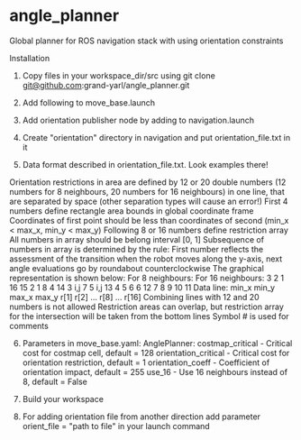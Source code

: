 # angle_planner
Global planner for ROS navigation stack with using orientation constraints

Installation

1. Copy files in your workspace_dir/src using
git clone git@github.com:grand-yarl/angle_planner.git

2. Add following to move_base.launch
<param name="base_global_planner" value="angle_planner/AnglePlanner"/>

3. Add orientation publisher node by adding to navigation.launch
<!-- Orientation publisher -->
<arg name="orient_file" default="$(find navigation_directory)/orientation/orientation_file.txt"/>
<node pkg="orientation_pub" name="orientation_pub" type="orientation_pub" args="$(arg orient_file)"/>

4. Create "orientation" directory in navigation and put orientation_file.txt in it

5. Data format described in orientation_file.txt. Look examples there!

Orientation restrictions in area are defined by 12 or 20
double numbers (12 numbers for 8 neighbours, 20 numbers for 16 neighbours)
in one line, that are separated by space 
(other separation types will cause an error!)
First 4 numbers define rectangle area bounds in global coordinate frame
Coordinates of first point should be less than coordinates of second
(min_x < max_x, min_y < max_y)
Following 8 or 16 numbers define restriction array
All numbers in array should be belong interval [0, 1]
Subsequence of numbers in array is determined by the rule:
First number reflects the assessment of the transition 
when the robot moves along the y-axis, next angle evaluations
go by roundabout counterclockwise
The graphical representation is shown below: 
For 8 neighbours:                   For 16 neighbours:
                                    3   2   1  16  15
2   1   8                           4              14
3  i,j  7                           5      i,j     13
4   5   6                           6              12
                                    7   8   9  10  11 
Data line:
min_x min_y max_x max_y r[1] r[2] ... r[8] ... r[16]
Combining lines with 12 and 20 numbers is not allowed
Restriction areas can overlap, but restriction array for the intersection
will be taken from the bottom lines 
Symbol # is used for comments

6. Parameters in move_base.yaml:
AnglePlanner:
  costmap_critical - Critical cost for costmap cell, default = 128
  orientation_critical - Critical cost for orientation restriction, default = 1
  orientation_coeff - Coefficient of orientation impact, default = 255
  use_16 - Use 16 neighbours instead of 8, default = False

7. Build your workspace

8. For adding orientation file from another direction add parameter
orient_file = "path to file"
in your launch command

